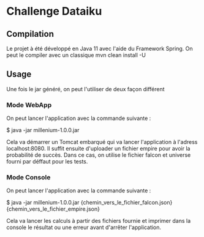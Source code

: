 # Challenge Dataiku
## Compilation
Le projet à été développé en Java 11 avec l'aide du Framework Spring.
On peut le compiler avec un classique mvn clean install -U

## Usage
Une fois le jar généré, on peut l'utiliser de deux façon différent
### Mode WebApp
On peut lancer l'application avec la commande suivante :

$ java -jar millenium-1.0.0.jar

Cela va démarrer un Tomcat embarqué qui va lancer l'application à l'adress localhost:8080. 
Il suffit ensuite d'uploader un fichier empire pour avoir la probabilité de succès.
Dans ce cas, on utilise le fichier falcon et universe fourni par déffaut pour les tests.

### Mode Console
On peut lancer l'application avec la commande suivante :

$ java -jar millenium-1.0.0.jar {chemin_vers_le_fichier_falcon.json} {chemin_vers_le_fichier_empire.json}

Cela va lancer les calculs à partir des fichiers fournie et imprimer dans la console le résultat
ou une erreur avant d'arrêter l'application.